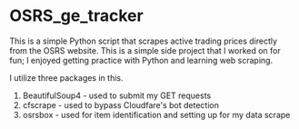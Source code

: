 # OSRS_ge_tracker

This is a simple Python script that scrapes active trading prices directly from the OSRS website. This is a simple side project that I worked on for fun; I enjoyed getting practice with Python and learning web scraping.

I utilize three packages in this.

1. BeautifulSoup4 - used to submit my GET requests
2. cfscrape - used to bypass Cloudfare's bot detection
3. osrsbox - used for item identification and setting up for my data scrape



